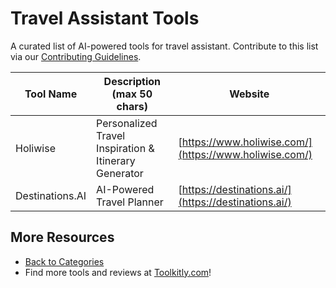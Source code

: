 # Travel Assistant Tools

A curated list of AI-powered tools for travel assistant. Contribute to this list via our [Contributing Guidelines](../CONTRIBUTING.md).

| Tool Name | Description (max 50 chars) | Website |
|-----------|----------------------------|---------|
| Holiwise | Personalized Travel Inspiration & Itinerary Generator | [https://www.holiwise.com/](https://www.holiwise.com/) |
| Destinations.AI | AI-Powered Travel Planner | [https://destinations.ai/](https://destinations.ai/) |

## More Resources
- [Back to Categories](../README.md)
- Find more tools and reviews at [Toolkitly.com](https://toolkitly.com)!
